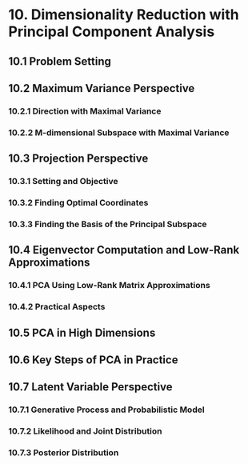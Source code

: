 # 10. Dimensionality Reduction with Principal Component Analysis

## 10.1 Problem Setting


## 10.2 Maximum Variance Perspective

### 10.2.1 Direction with Maximal Variance

### 10.2.2 M-dimensional Subspace with Maximal Variance

## 10.3 Projection Perspective

### 10.3.1 Setting and Objective

### 10.3.2 Finding Optimal Coordinates

### 10.3.3 Finding the Basis of the Principal Subspace


## 10.4 Eigenvector Computation and Low-Rank Approximations

### 10.4.1 PCA Using Low-Rank Matrix Approximations

### 10.4.2 Practical Aspects

## 10.5 PCA in High Dimensions

## 10.6 Key Steps of PCA in Practice

## 10.7 Latent Variable Perspective

### 10.7.1 Generative Process and Probabilistic Model

### 10.7.2 Likelihood and Joint Distribution

### 10.7.3 Posterior Distribution

